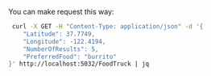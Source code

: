  You can make request this way:

```bash
 curl -X GET -H "Content-Type: application/json" -d '{
    "Latitude": 37.7749,
    "Longitude": -122.4194,
    "NumberOfResults": 5,            
    "PreferredFood": "burrito"         
}' http://localhost:5032/FoodTruck | jq
```
